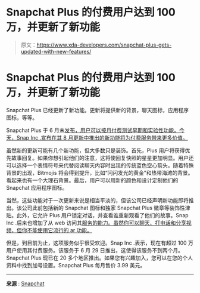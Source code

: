 # Snapchat Plus 的付费用户达到 100 万，并更新了新功能

> 原文：<https://www.xda-developers.com/snapchat-plus-gets-updated-with-new-features/>

# Snapchat Plus 的付费用户达到 100 万，并更新了新功能

Snapchat Plus 已经更新了新功能。更新将提供新的背景，聊天图标，应用程序图标，等等。

Snapchat Plus 于 6 月末[发布，用户可以按月付费测试早期和实验性功能。今天，Snap Inc .宣布在其 8 月更新中推出的新功能将为付费服务带来更多价值。](https://www.xda-developers.com/snapchat-plus-beta-test/)

虽然新的更新可能有几个新功能，但大多数只是装饰。首先，Plus 用户将获得优先故事回复。如果你想引起他们的注意，这将使回复快照的星星更加明显。用户还可以选择一个表情符号来代替阅读聊天内容时出现的传统蓝色空心箭头。随着特殊背景的出现，Bitmojis 将会得到提升，比如“闪闪发光的黄金”和热带海滩的背景。看起来也有一个大理石背景。最后，用户可以用新的颜色和设计定制他们的 Snapchat 应用程序图标。

当然，这些功能对于一次更新来说是相当平淡的，但该公司已经声明新功能即将推出。该公司此前包括新的 Snapchat 图标和独家 Snapchat Plus 徽章等装饰性津贴。此外，它允许 Plus 用户锁定对话，并查看谁重新观看了他们的故事。Snap Inc .后来也增加了从 web 访问其[服务的能力。虽然你可以聊天、打电话和分享视频，但你不能使用它流行的 ar 功能。](https://www.xda-developers.com/snapchat-for-web-announced/)

但是，到目前为止，这项服务似乎很受欢迎。Snap Inc .表示，现在有超过 100 万用户使用其付费服务。该服务于 6 月 29 日推出，这使得该服务不到两个月。Snapchat Plus 现已在 20 多个地区推出。如果您有兴趣加入，您可以在您的个人资料中找到加号设置。Snapchat Plus 每月售价 3.99 美元。

* * *

**来源** : [Snapchat](https://newsroom.snap.com/augustsnapchatplusdrop)